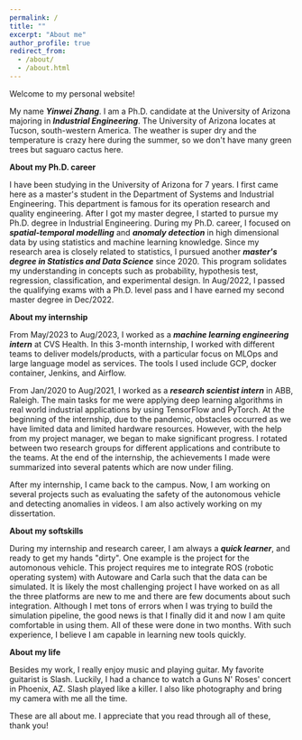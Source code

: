 ```yaml
---
permalink: /
title: ""
excerpt: "About me"
author_profile: true
redirect_from: 
  - /about/
  - /about.html
---
```


Welcome to my personal website!

My name ***Yinwei Zhang***. I am a Ph.D. candidate at the University of Arizona majoring in ***Industrial Engineering***. The University of Arizona locates at Tucson, south-western America. The weather is super dry and the temperature is crazy here during the summer, so we don't have many green trees but saguaro cactus here.   

**About my Ph.D. career**

I have been studying in the University of Arizona for 7 years. I first came here as a master's student in the Department of Systems and Industrial Engineering. This department is famous for its operation research and quality engineering. After I got my master degree, I started to pursue my Ph.D. degree in Industrial Engineering. During my Ph.D. career, I focused on ***spatial-temporal modelling*** and ***anomaly detection*** in high dimensional data by using statistics and machine learning knowledge. Since my research area is closely related to statistics, I pursued another ***master's degree in Statistics and Data Science*** since 2020. This program solidates my understanding in concepts such as probability, hypothesis test, regression, classification, and experimental design. In Aug/2022, I passed the qualifying exams with a Ph.D. level pass and I have earned my second master degree in Dec/2022. 

**About my internship**

From May/2023 to Aug/2023, I worked as a ***machine learning engineering intern*** at CVS Health. In this 3-month internship, I worked with different teams to deliver models/products, with a particular focus on MLOps and large language model as services. The tools I used include GCP, docker container, Jenkins, and Airflow. 

From Jan/2020 to Aug/2021, I worked as a ***research scientist intern*** in ABB, Raleigh. The main tasks for me were applying deep learning algorithms in real world industrial applications by using TensorFlow and PyTorch. At the beginning of the internship, due to the pandemic, obstacles occurred as we have limited data and limited hardware resources. However, with the help from my project manager, we began to make significant progress. I rotated between two research groups for different applications and contribute to the teams. At the end of the internship, the achievements I made were summarized into several patents which are now under filing.

After my internship, I came back to the campus. Now, I am working on several projects such as evaluating the safety of the autonomous vehicle and detecting anomalies in videos. I am also actively working on my dissertation.

**About my softskills**

During my internship and research career, I am always a ***quick learner***, and ready to get my hands "dirty". One example is the project for the automonous vehicle. This project requires me to integrate ROS (robotic operating system) with Autoware and Carla such that the data can be simulated. It is likely the most challenging project I have worked on as all the three platforms are new to me and there are few documents about such integration. Although I met tons of errors when I was trying to build the simulation pipeline, the good news is that I finally did it and now I am quite comfortable in using them. All of these were done in two months. With such experience, I believe I am capable in learning new tools quickly.

**About my life**

Besides my work, I really enjoy music and playing guitar. My favorite guitarist is Slash. Luckily, I had a chance to watch a Guns N' Roses' concert in Phoenix, AZ. Slash played like a killer. I also like photography and bring my camera with me all the time.

These are all about me. I appreciate that you read through all of these, thank you!
